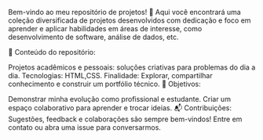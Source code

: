 Bem-vindo ao meu repositório de projetos! 🚀 Aqui você encontrará uma coleção diversificada de projetos desenvolvidos com dedicação e foco em aprender e aplicar habilidades em áreas de interesse, como desenvolvimento de software, análise de dados, etc.

🔹 Conteúdo do repositório:

Projetos acadêmicos e pessoais: soluções criativas para problemas do dia a dia.
Tecnologias: HTML,CSS.
Finalidade: Explorar, compartilhar conhecimento e construir um portfólio técnico.
🌟 Objetivos:

Demonstrar minha evolução como profissional e estudante.
Criar um espaço colaborativo para aprender e trocar ideias.
📬 Contribuições:
Sugestões, feedback e colaborações são sempre bem-vindos! Entre em contato ou abra uma issue para conversarmos.